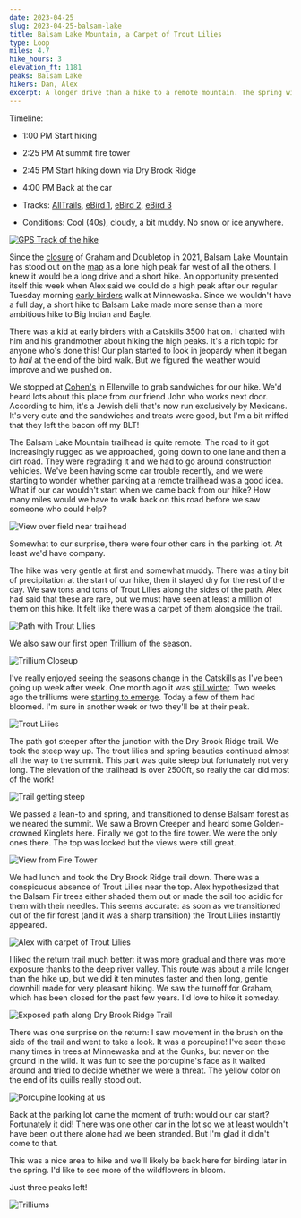 ```yaml
---
date: 2023-04-25
slug: 2023-04-25-balsam-lake
title: Balsam Lake Mountain, a Carpet of Trout Lilies
type: Loop
miles: 4.7
hike_hours: 3
elevation_ft: 1181
peaks: Balsam Lake
hikers: Dan, Alex
excerpt: A longer drive than a hike to a remote mountain. The spring wildflowers are starting to come out, and we have an exciting encounter with a porcupine.
---
```




Timeline:

- 1:00 PM Start hiking
- 2:25 PM At summit fire tower
- 2:45 PM Start hiking down via Dry Brook Ridge
- 4:00 PM Back at the car

- Tracks: [AllTrails], [eBird 1], [eBird 2], [eBird 3]
- Conditions: Cool (40s), cloudy, a bit muddy. No snow or ice anywhere.

[![GPS Track of the hike]({{site.baseurl}}/assets/2023-04-25-balsam-lake/track.png)]({{site.baseurl}}/map/?hike=2023-04-25-balsam-lake)

Since the [closure] of Graham and Doubletop in 2021, Balsam Lake Mountain has stood out on the [map] as a lone high peak far west of all the others. I knew it would be a long drive and a short hike. An opportunity presented itself this week when Alex said we could do a high peak after our regular Tuesday morning [early birders] walk at Minnewaska. Since we wouldn't have a full day, a short hike to Balsam Lake made more sense than a more ambitious hike to Big Indian and Eagle.

There was a kid at early birders with a Catskills 3500 hat on. I chatted with him and his grandmother about hiking the high peaks. It's a rich topic for anyone who's done this! Our plan started to look in jeopardy when it began to _hail_ at the end of the bird walk. But we figured the weather would improve and we pushed on.

We stopped at [Cohen's] in Ellenville to grab sandwiches for our hike. We'd heard lots about this place from our friend John who works next door. According to him, it's a Jewish deli that's now run exclusively by Mexicans. It's very cute and the sandwiches and treats were good, but I'm a bit miffed that they left the bacon off my BLT!

The Balsam Lake Mountain trailhead is quite remote. The road to it got increasingly rugged as we approached, going down to one lane and then a dirt road. They were regrading it and we had to go around construction vehicles. We've been having some car trouble recently, and we were starting to wonder whether parking at a remote trailhead was a good idea. What if our car wouldn't start when we came back from our hike? How many miles would we have to walk back on this road before we saw someone who could help?

![View over field near trailhead]({{site.baseurl}}/assets/2023-04-25-balsam-lake/view-over-field_5246.jpeg)

Somewhat to our surprise, there were four other cars in the parking lot. At least we'd have company.

The hike was very gentle at first and somewhat muddy. There was a tiny bit of precipitation at the start of our hike, then it stayed dry for the rest of the day. We saw tons and tons of Trout Lilies along the sides of the path. Alex had said that these are rare, but we must have seen at least a million of them on this hike. It felt like there was a carpet of them alongside the trail.

![Path with Trout Lilies]({{site.baseurl}}/assets/2023-04-25-balsam-lake/path-of-lilies_5249.jpeg)

We also saw our first open Trillium of the season.

![Trillium Closeup]({{site.baseurl}}/assets/2023-04-25-balsam-lake/trillium-closeup.jpeg)

I've really enjoyed seeing the seasons change in the Catskills as I've been going up week after week. One month ago it was [still winter]. Two weeks ago the trilliums were [starting to emerge]. Today a few of them had bloomed. I'm sure in another week or two they'll be at their peak.

![Trout Lilies]({{site.baseurl}}/assets/2023-04-25-balsam-lake/trout-lilies.jpeg)

The path got steeper after the junction with the Dry Brook Ridge trail. We took the steep way up. The trout lilies and spring beauties continued almost all the way to the summit. This part was quite steep but fortunately not very long. The elevation of the trailhead is over 2500ft, so really the car did most of the work!

![Trail getting steep]({{site.baseurl}}/assets/2023-04-25-balsam-lake/steep_5251.jpeg)

We passed a lean-to and spring, and transitioned to dense Balsam forest as we neared the summit. We saw a Brown Creeper and heard some Golden-crowned Kinglets here. Finally we got to the fire tower. We were the only ones there. The top was locked but the views were still great.

![View from Fire Tower]({{site.baseurl}}/assets/2023-04-25-balsam-lake/firetower-view_5258.jpeg)

We had lunch and took the Dry Brook Ridge trail down. There was a conspicuous absence of Trout Lilies near the top. Alex hypothesized that the Balsam Fir trees either shaded them out or made the soil too acidic for them with their needles. This seems accurate: as soon as we transitioned out of the fir forest (and it was a sharp transition) the Trout Lilies instantly appeared.

![Alex with carpet of Trout Lilies]({{site.baseurl}}/assets/2023-04-25-balsam-lake/alex-carpet_5254.jpeg)

<!-- There were a few differences in vegetation on this path: ramps, what else? -->

I liked the return trail much better: it was more gradual and there was more exposure thanks to the deep river valley. This route was about a mile longer than the hike up, but we did it ten minutes faster and then long, gentle downhill made for very pleasant hiking. We saw the turnoff for Graham, which has been closed for the past few years. I'd love to hike it someday.

![Exposed path along Dry Brook Ridge Trail]({{site.baseurl}}/assets/2023-04-25-balsam-lake/exposed-ridge-trail_5263.jpeg)

There was one surprise on the return: I saw movement in the brush on the side of the trail and went to take a look. It was a porcupine! I've seen these many times in trees at Minnewaska and at the Gunks, but never on the ground in the wild. It was fun to see the porcupine's face as it walked around and tried to decide whether we were a threat. The yellow color on the end of its quills really stood out.

![Porcupine looking at us]({{site.baseurl}}/assets/2023-04-25-balsam-lake/porcupine.jpeg)

Back at the parking lot came the moment of truth: would our car start? Fortunately it did! There was one other car in the lot so we at least wouldn't have been out there alone had we been stranded. But I'm glad it didn't come to that.

This was a nice area to hike and we'll likely be back here for birding later in the spring. I'd like to see more of the wildflowers in bloom.

Just three peaks left!

![Trilliums]({{site.baseurl}}/assets/2023-04-25-balsam-lake/trilliums.jpeg)

[cohen's]: https://www.cohensbakery.cafe/
[alltrails]: https://www.alltrails.com/explore/recording/afternoon-hike-at-balsam-lake-mountain-via-dry-brook-ridge-trail-21fe5b8
[closure]: http://catskill-3500-club.org/currentnews.html
[early birders]: https://parks.ny.gov/events/event.aspx?e=127-35744.0
[map]: /catskills/map/
[still winter]: /catskills/2023/03/21/2023-03-21-bearpen-vly.html
[starting to emerge]: /catskills/2023/04/15/2023-04-15-spruceton.html
[ebird 1]: https://ebird.org/atlasny/checklist/S135086400
[ebird 2]: https://ebird.org/atlasny/checklist/S135086334
[ebird 3]: https://ebird.org/atlasny/checklist/S135086178
